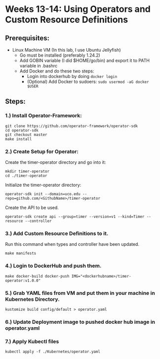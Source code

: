 # Weeks 13-14: Using Operators and Custom Resource Definitions

## Prerequisites:

* Linux Machine VM (In this lab, I use Ubuntu Jellyfish)
  * Go must be installed (preferably 1.24.2)
  * Add GOBIN variable (I did $HOME/go/bin) and export it to PATH variable in .bashrc
  * Add Docker and do these two steps:
    * Login into dockerhub by doing ``docker login``
    * (Optional) Add Docker to sudoers: ``sudo usermod -aG docker $USER``

## Steps:

### 1.) Install Operator-Framework:

```
git clone https://github.com/operator-framework/operator-sdk
cd operator-sdk
git checkout master
make install
```

### 2.) Create Setup for Operator:

Create the timer-operator directory and go into it:

```
mkdir timer-operator
cd ./timer-operator
```

Initialize the timer-operator directory:

```
operator-sdk init --domain=uco.edu --repo=github.com/<GithubName>/timer-operator
```

Create the API to be used.

```
operator-sdk create api --group=timer --version=v1 --kind=Timer --resource --controller
```

### 3.) Add Custom Resource Definitions to it.

Run this command when types and controller have been updated.

```make
make manifests
```

### 4.) Login to DockerHub and push them.

```
make docker-build docker-push IMG="<dockerhubname>/timer-operator:v1.0.0"
```

### 5.) Grab YAML files from VM and put them in your machine in Kubernetes Directory.

```
kustomize build config/default > operator.yaml
```

### 6.) Update Deployment image to pushed docker hub image in operator.yaml

### 7.) Apply Kubectl files

```
kubectl apply -f ./Kubernetes/operator.yaml
```
